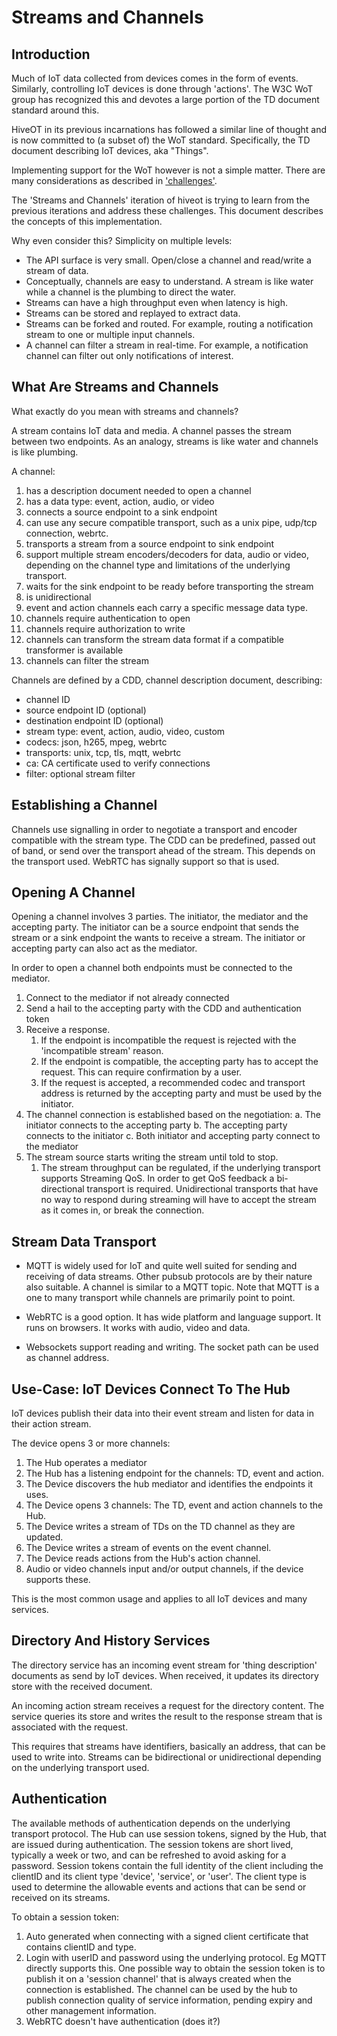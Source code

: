 # Streams and Channels

## Introduction

Much of IoT data collected from devices comes in the form of events. Similarly, controlling IoT devices is done through 'actions'. The W3C WoT group has recognized this and devotes a large portion of the TD document standard around this. 

HiveOT in its previous incarnations has followed a similar line of thought and is now committed to (a subset of) the WoT standard. Specifically, the TD document describing IoT devices, aka "Things". 

Implementing support for the WoT however is not a simple matter. There are many considerations as described in ['challenges'](challenges.md).

The 'Streams and Channels' iteration of hiveot is trying to learn from the previous iterations and address these challenges. This document describes the concepts of this implementation.

Why even consider this? Simplicity on multiple levels:
* The API surface is very small. Open/close a channel and read/write a stream of data.
* Conceptually, channels are easy to understand. A stream is like water while a channel is the plumbing to direct the water.
* Streams can have a high throughput even when latency is high.
* Streams can be stored and replayed to extract data.
* Streams can be forked and routed. For example, routing a notification stream to one or multiple input channels.
* A channel can filter a stream in real-time. For example, a notification channel can filter out only notifications of interest.


## What Are Streams and Channels

What exactly do you mean with streams and channels?

A stream contains IoT data and media. A channel passes the stream between two endpoints. As an analogy, streams is like water and channels is like plumbing.

A channel:
1. has a description document needed to open a channel  
2. has a data type: event, action, audio, or video
3. connects a source endpoint to a sink endpoint
4. can use any secure compatible transport, such as a unix pipe, udp/tcp connection, webrtc.
5. transports a stream from a source endpoint to sink endpoint
6. support multiple stream encoders/decoders for data, audio or video, depending on the channel type and limitations of the underlying transport.   
7. waits for the sink endpoint to be ready before transporting the stream
8. is unidirectional 
9. event and action channels each carry a specific message data type.
10. channels require authentication to open
11. channels require authorization to write
12. channels can transform the stream data format if a compatible transformer is available
13. channels can filter the stream  
 
Channels are defined by a CDD, channel description document, describing:
* channel ID
* source endpoint ID (optional)
* destination endpoint ID (optional)
* stream type: event, action, audio, video, custom
* codecs: json, h265, mpeg, webrtc
* transports: unix, tcp, tls, mqtt, webrtc
* ca: CA certificate used to verify connections
* filter: optional stream filter 

## Establishing a Channel

Channels use signalling in order to negotiate a transport and encoder compatible with the stream type. The CDD can be predefined, passed out of band, or send over the transport ahead of the stream. This depends on the transport used. WebRTC has signally support so that is used. 


## Opening A Channel

Opening a channel involves 3 parties. The initiator, the mediator and the accepting party. The initiator can be a source endpoint that sends the stream or a sink endpoint the wants to receive a stream. The initiator or accepting party can also act as the mediator. 

In order to open a channel both endpoints must be connected to the mediator.

1. Connect to the mediator if not already connected
2. Send a hail to the accepting party with the CDD and authentication token 
3. Receive a response.
   1. If the endpoint is incompatible the request is rejected with the 'incompatible stream' reason.
   1. If the endpoint is compatible, the accepting party has to accept the request. This can require confirmation by a user.
   1. If the request is accepted, a recommended codec and transport address is returned by the accepting party and must be used by the initiator.
4. The channel connection is established based on the negotiation: 
   a. The initiator connects to the accepting party
   b. The accepting party connects to the initiator
   c. Both initiator and accepting party connect to the mediator
4. The stream source starts writing the stream until told to stop.
   1. The stream throughput can be regulated, if the underlying transport supports Streaming QoS. In order to get QoS feedback a bi-directional transport is required. Unidirectional transports that have no way to respond during streaming will have to accept the stream as it comes in, or break the connection.  

## Stream Data Transport

- MQTT is widely used for IoT and quite well suited for sending and receiving of data streams. Other pubsub protocols are by their nature also suitable. A channel is similar to a MQTT topic. Note that MQTT is a one to many transport while channels are primarily point to point.  

- WebRTC is a good option. It has wide platform and language support. It runs on browsers. It works with audio, video and data.

- Websockets support reading and writing. The socket path can be used as channel address.

## Use-Case: IoT Devices Connect To The Hub

IoT devices publish their data into their event stream and listen for data in their action stream. 

The device opens 3 or more channels:

1. The Hub operates a mediator 
2. The Hub has a listening endpoint for the channels: TD, event and action.
3. The Device discovers the hub mediator and identifies the endpoints it uses.
4. The Device opens 3 channels: The TD, event and action channels to the Hub.
5. The Device writes a stream of TDs on the TD channel as they are updated.
6. The Device writes a stream of events on the event channel.
7. The Device reads actions from the Hub's action channel.
4. Audio or video channels input and/or output channels, if the device supports these.

This is the most common usage and applies to all IoT devices and many services.


## Directory And History Services

The directory service has an incoming event stream for 'thing description' documents as send by IoT devices. When received, it updates its directory store with the received document.

An incoming action stream receives a request for the directory content. The service queries its store and writes the result to the response stream that is associated with the request. 

This requires that streams have identifiers, basically an address, that can be used to write into. Streams can be bidirectional or unidirectional depending on the underlying transport used.


## Authentication

The available methods of authentication depends on the underlying transport protocol. The Hub can use session tokens, signed by the Hub, that are issued during authentication. The session tokens are short lived, typically a week or two, and can be refreshed to avoid asking for a password. 
Session tokens contain the full identity of the client including the clientID and its client type 'device', 'service', or 'user'. The client type is used to determine the allowable events and actions that can be send or received on its streams.  

To obtain a session token:
1. Auto generated when connecting with a signed client certificate that contains clientID and type.
2. Login with userID and password using the underlying protocol. Eg MQTT directly supports this. One possible way to obtain the session token is to publish it on a 'session channel' that is always created when the connection is established. The channel can be used by the hub to publish connection quality of service information, pending expiry and other management information.
3. WebRTC doesn't have authentication (does it?)
